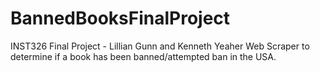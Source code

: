 # BannedBooksFinalProject
INST326 Final Project - Lillian Gunn and Kenneth Yeaher 
Web Scraper to determine if a book has been banned/attempted ban in the USA.
